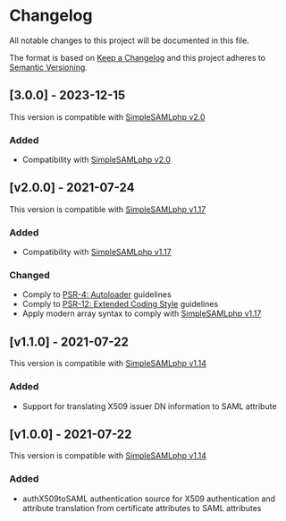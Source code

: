 # Changelog

All notable changes to this project will be documented in this file.

The format is based on [Keep a Changelog](https://keepachangelog.com/en/1.0.0/)
and this project adheres to [Semantic Versioning](https://semver.org/spec/v2.0.0.html).

## [3.0.0] - 2023-12-15

This version is compatible with [SimpleSAMLphp v2.0](https://simplesamlphp.org/docs/1.17/simplesamlphp-changelog)

### Added

- Compatibility with [SimpleSAMLphp v2.0](https://simplesamlphp.org/docs/2.0.0/simplesamlphp-changelog)

## [v2.0.0] - 2021-07-24

This version is compatible with [SimpleSAMLphp v1.17](https://simplesamlphp.org/docs/1.17/simplesamlphp-changelog)

### Added

- Compatibility with [SimpleSAMLphp v1.17](https://simplesamlphp.org/docs/1.17/simplesamlphp-changelog)

### Changed

- Comply to [PSR-4: Autoloader](https://www.php-fig.org/psr/psr-4/) guidelines
- Comply to [PSR-12: Extended Coding Style](https://www.php-fig.org/psr/psr-12/) guidelines
- Apply modern array syntax to comply with [SimpleSAMLphp v1.17](https://simplesamlphp.org/docs/stable/simplesamlphp-upgrade-notes-1.17)

## [v1.1.0] - 2021-07-22

This version is compatible with [SimpleSAMLphp v1.14](https://simplesamlphp.org/docs/1.14/simplesamlphp-changelog)

### Added

- Support for translating X509 issuer DN information to SAML attribute

## [v1.0.0] - 2021-07-22

This version is compatible with [SimpleSAMLphp v1.14](https://simplesamlphp.org/docs/1.14/simplesamlphp-changelog)

### Added

- authX509toSAML authentication source for X509 authentication and attribute translation from certificate attributes to SAML attributes
